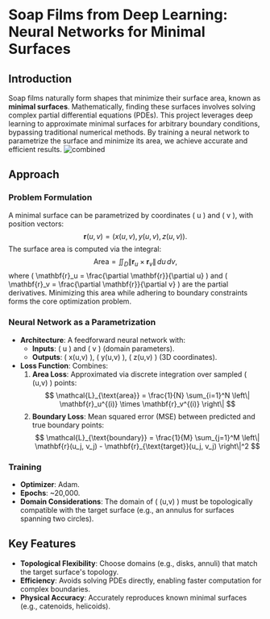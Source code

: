 # Soap Films from Deep Learning: Neural Networks for Minimal Surfaces

## Introduction
Soap films naturally form shapes that minimize their surface area, known as **minimal surfaces**. Mathematically, finding these surfaces involves solving complex partial differential equations (PDEs). This project leverages deep learning to approximate minimal surfaces for arbitrary boundary conditions, bypassing traditional numerical methods. By training a neural network to parametrize the surface and minimize its area, we achieve accurate and efficient results.
![combined](https://github.com/user-attachments/assets/fb7b6536-836b-4c42-ac9c-5075fd566333)

## Approach
### Problem Formulation
A minimal surface can be parametrized by coordinates \( u \) and \( v \), with position vectors:
$$
\mathbf{r}(u, v) = \big(x(u,v),\, y(u,v),\, z(u,v)\big).
$$
The surface area is computed via the integral:
$$
\text{Area} = \iint_D \left\| \mathbf{r}_u \times \mathbf{r}_v \right\| \, du \, dv,
$$
where \( \mathbf{r}_u = \frac{\partial \mathbf{r}}{\partial u} \) and \( \mathbf{r}_v = \frac{\partial \mathbf{r}}{\partial v} \) are the partial derivatives. Minimizing this area while adhering to boundary constraints forms the core optimization problem.

### Neural Network as a Parametrization
- **Architecture**: A feedforward neural network with:
  - **Inputs**: \( u \) and \( v \) (domain parameters).
  - **Outputs**: \( x(u,v) \), \( y(u,v) \), \( z(u,v) \) (3D coordinates).
- **Loss Function**: Combines:
  1. **Area Loss**: Approximated via discrete integration over sampled \( (u,v) \) points:
     $$
     \mathcal{L}_{\text{area}} = \frac{1}{N} \sum_{i=1}^N \left\| \mathbf{r}_u^{(i)} \times \mathbf{r}_v^{(i)} \right\|
     $$
  2. **Boundary Loss**: Mean squared error (MSE) between predicted and true boundary points:
     $$
     \mathcal{L}_{\text{boundary}} = \frac{1}{M} \sum_{j=1}^M \left\| \mathbf{r}(u_j, v_j) - \mathbf{r}_{\text{target}}(u_j, v_j) \right\|^2
     $$

### Training
- **Optimizer**: Adam.
- **Epochs**: ~20,000.
- **Domain Considerations**: The domain of \( (u,v) \) must be topologically compatible with the target surface (e.g., an annulus for surfaces spanning two circles).

## Key Features
- **Topological Flexibility**: Choose domains (e.g., disks, annuli) that match the target surface's topology.
- **Efficiency**: Avoids solving PDEs directly, enabling faster computation for complex boundaries.
- **Physical Accuracy**: Accurately reproduces known minimal surfaces (e.g., catenoids, helicoids).
